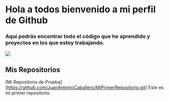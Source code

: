 # Hola a todos bienvenido a mi perfil de Github


### Aquí podrás encontrar todo el código que he aprendido y proyectos en los que estoy trabajando.

![](https://educacion30.b-cdn.net/wp-content/uploads/2022/06/Carreras-programacion-1536x1024.jpg.webp)

## Mis Repositorios

[Mi Repositorio de Prueba] (https://github.com/JuanAntonioCaballero/MiPrimerRepositorio.git) Este es mi primer repositorio.

